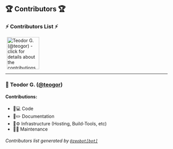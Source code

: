 
## 🏆 Contributors 🏆

<!-- ZEOBOT-LIST:START - Do not remove or modify this section -->
<!-- prettier-ignore-start -->
<!-- markdownlint-disable -->
### :zap: Contributors List :zap:
<p float="left">
<a href="#pushpin-teodor-g-teogor"><img width="100" src="https://avatars.githubusercontent.com/u/22307006?v=4" hspace=5 title='Teodor G. (@teogor) - click for details about the contributions'></a>
</p>

---
### :pushpin: Teodor G. ([@teogor](https://github.com/teogor))
#### Contributions:
- :bust_in_silhouette::computer: Code
- :open_book::pencil2: Documentation
- :construction::gear: Infrastructure (Hosting, Build-Tools, etc)
- :bust_in_silhouette::toolbox: Maintenance



###### Contributors list generated by [` @zeobot[bot] `](https://github.com/apps/zeobot)
<!-- markdownlint-enable -->
<!-- prettier-ignore-end -->
<!-- ZEOBOT-LIST:END -->
